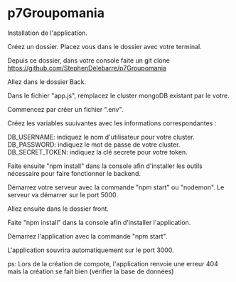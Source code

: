 # p7Groupomania

Installation de l'application.

Créez un dossier. Placez vous dans le dossier avec votre terminal.

Depuis ce dossier, dans votre console faite un git clone https://github.com/StephenDelebarre/p7Groupomania

Allez dans le dossier Back.

Dans le fichier "app.js", remplacez le cluster mongoDB existant par le votre.

Commencez par créer un fichier ".env".

Créez les variables suuivantes avec les informations correspondantes :

DB_USERNAME: indiquez le nom d'utilisateur pour votre cluster.
DB_PASSWORD: indiquez le mot de passe de votre cluster.
DB_SECRET_TOKEN: indiquez la clé secrete pour votre token.

Faite ensuite "npm install" dans la console afin d'installer les outils nécessaire pour faire fonctionner le backend. 

Démarrez votre serveur avec la commande "npm start" ou "nodemon". Le serveur va démarrer sur le port 5000.

Allez ensuite dans le dossier front.

Faite "npm install" dans la console afin d'installer l'application.

Démarrez l'application avec la commande "npm start".

L'application souvrira automatiquement sur le port 3000.


ps: Lors de la création de compote, l'application renvoie une erreur 404 mais la création se fait bien (vérifier la base de données)
